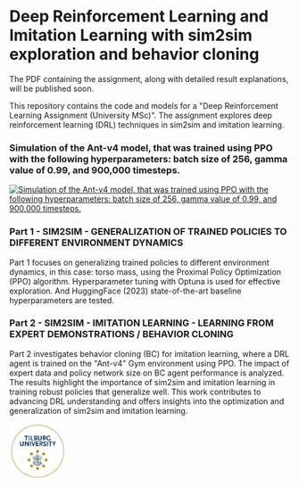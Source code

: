 # Deep Reinforcement Learning and Imitation Learning with sim2sim exploration and behavior cloning

The PDF containing the assignment, along with detailed result explanations, will be published soon.

This repository contains the code and models for a "Deep Reinforcement Learning Assignment (University MSc)". The assignment explores deep reinforcement learning (DRL) techniques in sim2sim and imitation learning.

### Simulation of the Ant-v4 model, that was trained using PPO with the following hyperparameters: batch size of 256, gamma value of 0.99, and 900,000 timesteps.
[![Simulation of the Ant-v4 model, that was trained using PPO with the following hyperparameters: batch size of 256, gamma value of 0.99, and 900,000 timesteps.](http://img.youtube.com/vi/aLZdnPR4RDw/0.jpg)](http://www.youtube.com/watch?v=aLZdnPR4RDw "Ant-v4 Gymnasium PPO #AI #simulation")

### Part 1 - SIM2SIM - GENERALIZATION OF TRAINED POLICIES TO DIFFERENT ENVIRONMENT DYNAMICS
Part 1 focuses on generalizing trained policies to different environment dynamics, in this case: torso mass, using the Proximal Policy Optimization (PPO) algorithm. Hyperparameter tuning with Optuna is used for effective exploration. And HuggingFace (2023) state-of-the-art baseline hyperparameters are tested.

### Part 2 - SIM2SIM - IMITATION LEARNING - LEARNING FROM EXPERT DEMONSTRATIONS / BEHAVIOR CLONING
Part 2 investigates behavior cloning (BC) for imitation learning, where a DRL agent is trained on the "Ant-v4" Gym environment using PPO. The impact of expert data and policy network size on BC agent performance is analyzed. The results highlight the importance of sim2sim and imitation learning in training robust policies that generalize well. This work contributes to advancing DRL understanding and offers insights into the optimization and generalization of sim2sim and imitation learning.

<img src="https://github.com/basverkennis/DRL-PPO-sim2sim-imitationlearning/blob/main/logo.jpeg" alt="Tilburg University Logo" width="20%" padding="5%">
